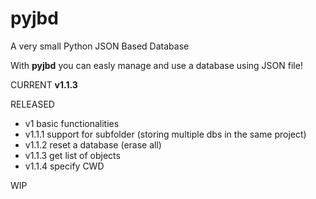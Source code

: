 # pyjbd
A very small Python JSON Based Database

With **pyjbd** you can easly manage and use a database using JSON file!

CURRENT
<b>v1.1.3</b>

RELEASED
 - v1 basic functionalities
 - v1.1.1 support for subfolder (storing multiple dbs in the same project)
 - v1.1.2 reset a database (erase all)
 - v1.1.3 get list of objects
 - v1.1.4 specify CWD

WIP
